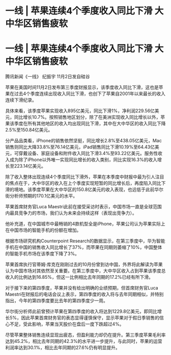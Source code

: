 # 一线 | 苹果连续4个季度收入同比下滑 大中华区销售疲软

# 一线 | 苹果连续4个季度收入同比下滑 大中华区销售疲软

腾讯新闻《一线》 纪振宇 11月2日发自硅谷

苹果在美国时间11月2日发布第三季度财报显示，该季度收入同比下滑，这也是苹果在过去4个季度连续出现收入同比下滑，也创下了苹果自2001年以来最长的收入连续下滑纪录。

具体来看，该季度苹果实现收入895亿美元，同比下滑1%，净利润229.56亿美元，同比增长10.7%。按照销售地区划分，除了在美洲实现收入同比增长以外，苹果该季度在所有其他地区的收入均出现同比下滑，其中在大中华区的收入同比下降2.5%至150.84亿美元。

分产品品类看，iPhone的销售依然坚挺，同比增长2.8%至438.05亿美元，Mac销售则同比大降33.8%至76.14亿美元，iPad销售同比下滑10.19%至64.43亿美元，可穿戴设备、家庭设备和附件收入同比下滑3.4%至93.22亿美元。服务性收入成为除了iPhone以外唯一实现同比增长的收入类别，同比实现16.3%的收入增长至223.14亿美元。

除了收入整体出现连续4个季度同比下滑外，苹果在本季度中财报中最为引人注目的焦点在于，大中华区的收入在上个季度实现短暂的同比增长后，再度陷入同比下滑的境地。该季度苹果在大中华区的150.8亿美元的收入表现，也远低于此前华尔街分析师预期的170.1亿美元的水平。

苹果首席财务官Luca Maestri此前在接受采访时表示，中国市场一直是全球范围内最具竞争力的市场，我们认为未来会持续这样（表现出竞争力）。

他补充道，在中国城市中最畅销的4款机型全是iPhone，苹果公司认为苹果实际上在中国市场的智能手机的份额在增加。

根据市场研究机构Counterpoint
Research的数据显示，在第三季度中，华为智能手机在中国的销售收入同比增长了37%，而苹果在同期则萎缩了10%，中国整体的智能手机市场在该季度下降了3%。

苹果首席执行官蒂姆·库克在刚刚过去的10月份曾到访中国，外界将此解读为苹果认为中国市场对其依然至关重要。在第三季度中，大中华区收入占到苹果该季度总收入的比例达到16.85%，但这一比例相比去年同期的17.2%已经有所下滑。

对于接下来的第四季度，苹果并没有给出明确的业绩预期，但首席财务官Luca
Maestri在财报后的电话会议上表示，第四季度的收入将与去年同期相似，并特别指出，今年的第四季度要比去年的第四季度少一周。

华尔街分析师此前曾预计苹果在第四季度的收入将达到1229.8亿美元，即同比增长5%，因此苹果首席财务官的表态显得谨慎保守，显示苹果对于假日季销售的信心不足，受此影响，苹果当天股价在盘后一度下跌超过4%。

尽管苹果整体销售连续显现出疲态，但盈利能力却仍在提升。第三季度苹果毛利率达到45.2%，相比去年同期的42.3%的水平进一步提升，与此同时，苹果的运营利润率达到30.1%，相比去年同期的27.6%仍有明显提升。

